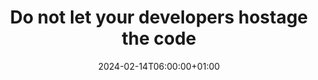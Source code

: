 ---
title: "Do not let your developers hostage the code"
description: ""
date: 2024-02-14T06:00:00+01:00
lastmod: 2024-02-14T06:00:00+01:00
image_cover: "/img/blog/2024/image-placeholder.png"
categories: ["DevOps"]
authors: ["Marcel Venema"] 
tags: [""]
draft: true
---